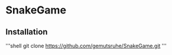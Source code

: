 # SnakeGame
Installation
-------------
'''shell
git clone https://github.com/gemutsruhe/SnakeGame.git
'''
